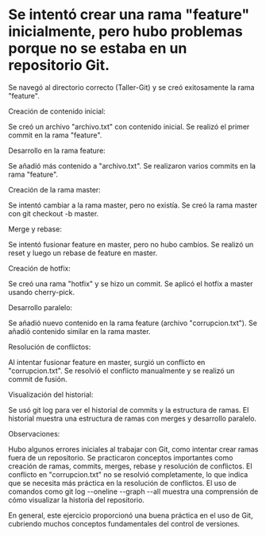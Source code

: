 # Se intentó crear una rama "feature" inicialmente, pero hubo problemas porque no se estaba en un repositorio Git.
Se navegó al directorio correcto (Taller-Git) y se creó exitosamente la rama "feature".


Creación de contenido inicial:

Se creó un archivo "archivo.txt" con contenido inicial.
Se realizó el primer commit en la rama "feature".


Desarrollo en la rama feature:

Se añadió más contenido a "archivo.txt".
Se realizaron varios commits en la rama "feature".


Creación de la rama master:

Se intentó cambiar a la rama master, pero no existía.
Se creó la rama master con git checkout -b master.


Merge y rebase:

Se intentó fusionar feature en master, pero no hubo cambios.
Se realizó un reset y luego un rebase de feature en master.


Creación de hotfix:

Se creó una rama "hotfix" y se hizo un commit.
Se aplicó el hotfix a master usando cherry-pick.


Desarrollo paralelo:

Se añadió nuevo contenido en la rama feature (archivo "corrupcion.txt").
Se añadió contenido similar en la rama master.


Resolución de conflictos:

Al intentar fusionar feature en master, surgió un conflicto en "corrupcion.txt".
Se resolvió el conflicto manualmente y se realizó un commit de fusión.


Visualización del historial:

Se usó git log para ver el historial de commits y la estructura de ramas.
El historial muestra una estructura de ramas con merges y desarrollo paralelo.



Observaciones:

Hubo algunos errores iniciales al trabajar con Git, como intentar crear ramas fuera de un repositorio.
Se practicaron conceptos importantes como creación de ramas, commits, merges, rebase y resolución de conflictos.
El conflicto en "corrupcion.txt" no se resolvió completamente, lo que indica que se necesita más práctica en la resolución de conflictos.
El uso de comandos como git log --oneline --graph --all muestra una comprensión de cómo visualizar la historia del repositorio.

En general, este ejercicio proporcionó una buena práctica en el uso de Git, cubriendo muchos conceptos fundamentales del control de versiones.
